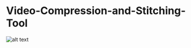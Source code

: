 # Video-Compression-and-Stitching-Tool

![alt text](https://github.com/SamHL/Video-Compression-and-Stitching-Tool/VideoCompressionandStitchingTool.PNG?raw=true)
